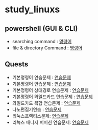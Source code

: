 # study_linuxs
## powershell (GUI & CLI)

- searching command : [명령어](codes/10_PowerShell.sh)
- file & directory Command : [명령어](/codes/20__controll_file.sh) 

## Quests
- 기본명령어 연습문제 : [연습문제](codes/quests/basic_linux_commands.md)
- 기본명령어 연습문제 : [연습문제](codes/quests/basic_more_linux_commands.md)
- 기본명령어 상대경로 연습문제 : [연습문제](codes/quests/relative_path_commands.md)
- 기본명령어 와일드카드 연습문제 : [연습문제](codes/quests/40_linux_wildcard_practice.md)
- 와일드카드 복합 연습문제 : [연습문제](codes/quests/file_management_wildcard_practice.md)
- 나노편집기연습 : [연습문제](/codes/quests/50_linux_nano_practice_problems.md)
- 리눅스프랙티스문제: [연습문제](codes/quests/51_linux_practice_problems.md)
- 리눅스 매니지 퍼미션 연습문제: [연습문제](/codes/quests/52_linux_Manage-permissions.md)